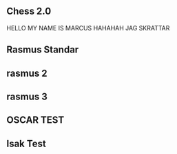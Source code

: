 ## Chess 2.0

HELLO MY NAME IS MARCUS
HAHAHAH JAG SKRATTAR


## Rasmus Standar
## rasmus 2
## rasmus 3

## OSCAR TEST 

## Isak Test